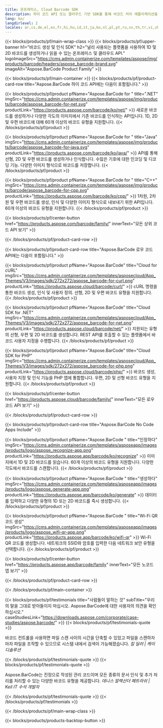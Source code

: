 ```yaml
---
title: 온프레미스, Cloud Barcode SDK
description: 하이 코드 API 또는 클라우드 기반 SDK를 통해 바코드 처리 애플리케이션을 구축하십시오. 바코드 생성 또는 인식을 위해 크로스 플랫폼 앱을 사용하십시오.
lang: ko/
langdirlevel: 2
locales: ar,cs,de,el,es,fr,hi,hu,id,it,ja,ko,nl,pl,pt,ru,sv,th,tr,vi,zh,zh-hant
---
```


{{< blocks/products/pf/main-wrap-class >}}
{{< blocks/products/pf/upper-banner h1="바코드 생성 및 인식 SDK" h2="널리 사용되는 플랫폼을 사용하여 1D 및 2D 바코드를 생성하거나 읽을 수 있는 온프레미스 및 클라우드 API." logoImageSrc="https://cms.admin.containerize.com/templates/aspose/img/products/barcode/headers/aspose_barcode-brand.svg" imageAlt="Aspose.BarCode Product Family" >}}

{{< blocks/products/pf/main-container >}}
{{< blocks/products/pf/product-card-row title="Aspose.BarCode 하이 코드 API에는 다음이 포함됩니다." >}}

{{< blocks/products/pf/product pfName="Aspose.BarCode for " title=".NET" imgSrc="https://cms.admin.containerize.com/templates/aspose/img/products/barcode/aspose_barcode-for-net.svg" productLink="https://products.aspose.com/barcode/ko/net/" >}}
새로운 바코드를 생성하거나 다양한 각도의 이미지에서 기존 바코드를 인식하는 API입니다. 1D, 2D 및 우편 바코드에 대해 60개 이상의 바코드 유형을 지원합니다.
{{< /blocks/products/pf/product >}}

{{< blocks/products/pf/product pfName="Aspose.BarCode for " title="Java" imgSrc="https://cms.admin.containerize.com/templates/aspose/img/products/barcode/aspose_barcode-for-java.svg" productLink="https://products.aspose.com/barcode/ko/java/" >}}
API를 통해 선형, 2D 및 우편 바코드를 생성하거나 인식합니다. 수많은 기호에 대한 인코딩 및 디코딩 기능. 다양한 이미지 형식으로 바코드를 저장합니다.
{{< /blocks/products/pf/product >}}

{{< blocks/products/pf/product pfName="Aspose.BarCode for " title="C++" imgSrc="https://cms.admin.containerize.com/templates/aspose/img/products/barcode/aspose_barcode-for-cpp.svg" productLink="https://products.aspose.com/barcode/ko/cpp/" >}}
1차원, 2차원 및 우편 바코드를 생성, 인식 및 다양한 이미지 형식으로 내보내기 위한 API입니다. 60개 이상의 바코드 유형을 지원합니다.
{{< /blocks/products/pf/product >}}

{{< blocks/products/pf/center-button href="https://products.aspose.com/barcode/family/" innerText="모든 상위 코드 API 보기" >}}

{{< /blocks/products/pf/product-card-row >}}

{{< blocks/products/pf/product-card-row title="Aspose.BarCode 로우 코드 API에는 다음이 포함됩니다." >}}

{{< blocks/products/pf/product pfName="Aspose.BarCode" title="Cloud for cURL" imgSrc="https://cms.admin.containerize.com/templates/asposecloud/App_Themes/V3/images/sdk/272x272/aspose_barcode-for-curl.png" productLink="https://products.aspose.cloud/barcode/curl/" >}}
cURL 명령을 통한 바코드 생성, 인식 및 사용자 정의. 선형, 2D 및 우편 바코드 유형을 지원합니다.
{{< /blocks/products/pf/product >}}

{{< blocks/products/pf/product pfName="Aspose.BarCode" title="Cloud SDK for .NET" imgSrc="https://cms.admin.containerize.com/templates/asposecloud/App_Themes/V3/images/sdk/272x272/aspose_barcode-for-net.png" productLink="https://products.aspose.cloud/barcode/net/" >}}
지원되는 유형의 선형, 우편 및 2D 바코드를 생성합니다. REST API를 호출할 수 있는 플랫폼에서 바코드 사용자 지정을 수행합니다.
{{< /blocks/products/pf/product >}}

{{< blocks/products/pf/product pfName="Aspose.BarCode" title="Cloud SDK for PHP" imgSrc="https://cms.admin.containerize.com/templates/asposecloud/App_Themes/V3/images/sdk/272x272/aspose_barcode-for-php.png" productLink="https://products.aspose.cloud/barcode/php/" >}}
바코드 생성, 사용자 지정 및 인식 기능을 PHP 앱에 통합합니다. 우편, 2D 및 선형 바코드 유형을 지원합니다.
{{< /blocks/products/pf/product >}}

{{< blocks/products/pf/center-button href="https://products.aspose.cloud/barcode/family/" innerText="모든 로우 코드 API 보기" >}}

{{< /blocks/products/pf/product-card-row >}}

{{< blocks/products/pf/product-card-row title="Aspose.BarCode No Code Apps Include" >}}

{{< blocks/products/pf/product pfName="Aspose.BarCode " title="인정하다" imgSrc="https://cms.admin.containerize.com/templates/asposeapp/images/products/logo/aspose_recognize-app.png" productLink="https://products.aspose.app/barcode/ko/recognize" >}}
이미지에서 1D 및 2D 바코드를 읽습니다. 60개 이상의 바코드 유형을 지원합니다. 다양한 각도에서 바코드를 스캔합니다.
{{< /blocks/products/pf/product >}}

{{< blocks/products/pf/product pfName="Aspose.BarCode " title="생성하다" imgSrc="https://cms.admin.containerize.com/templates/asposeapp/images/products/logo/aspose_generate-app.png" productLink="https://products.aspose.app/barcode/ko/generate" >}}
데이터를 입력하고 다양한 유형의 1D 또는 2D 바코드를 즉시 생성합니다.
{{< /blocks/products/pf/product >}}

{{< blocks/products/pf/product pfName="Aspose.BarCode " title="Wi-Fi QR 코드 생성" imgSrc="https://cms.admin.containerize.com/templates/asposeapp/images/products/logo/aspose_wifi-qr-app.png" productLink="https://products.aspose.app/barcode/ko/wifi-qr" >}}
Wi-Fi QR 코드를 생성합니다. 네트워크의 SSID와 암호를 입력한 다음 네트워크 보안 유형을 선택합니다.
{{< /blocks/products/pf/product >}}

{{< blocks/products/pf/center-button href="https://products.aspose.app/barcode/family" innerText="모든 노코드 앱 보기" >}}

{{< /blocks/products/pf/product-card-row >}}

{{< /blocks/products/pf/main-container >}}

<!--peoplesSayingSection-->
{{< blocks/products/pf/testimonials title="사람들이 말하는 것" subTitle="우리의 말을 그대로 받아들이지 마십시오. Aspose.BarCode에 대한 사용자의 의견을 확인하십시오." caseStudiesLink="https://downloads.aspose.com/corporate/case-studies/aspose.barcode/" >}}
{{< blocks/products/pf/testimonials-quote >}}
<p class="first">
 바코드 컨트롤을 사용하면 파일 스캔 사이의 시간을 단축할 수 있었고 파일을 스캔하자마자 파일을 조작할 수 있으므로 시스템 내에서 검색이 가능해졌습니다. <em>킬 딜러 | 케이디솔루션</em>
</p>
{{< /blocks/products/pf/testimonials-quote >}}
{{< blocks/products/pf/testimonials-quote >}}
<p class="second">
 Aspose.BarCode는 진정으로 작성된 관리 코드이며 모든 종류의 문서 인식 및 추가 처리를 처리할 수 있는 다양한 바코드 유형을 제공합니다. <em>데니스 알렉산더 페트라쉬 | Keil IT 수석 개발자</em>
</p>
{{< /blocks/products/pf/testimonials-quote >}}
{{< /blocks/products/pf/testimonials >}}
<!--peoplesSayingSection End-->

{{< /blocks/products/pf/main-wrap-class >}}

{{< blocks/products/products-backtop-button >}}